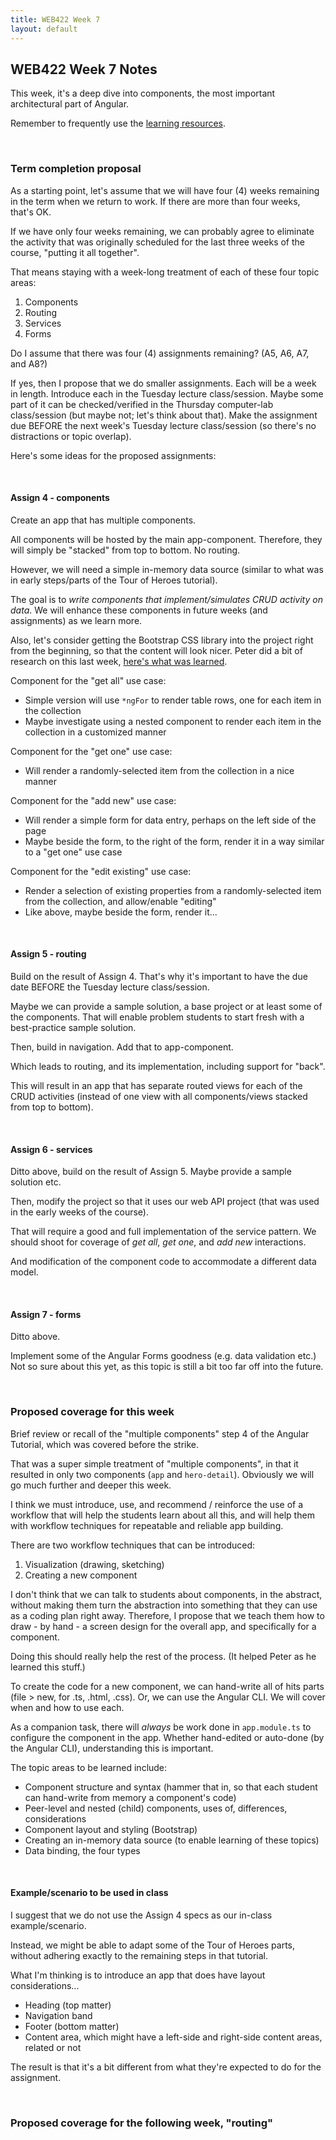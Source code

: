 ```yaml
---
title: WEB422 Week 7
layout: default
---
```


## WEB422 Week 7 Notes

This week, it's a deep dive into components, the most important architectural part of Angular.

Remember to frequently use the [learning resources](/web422/resources).

<br>

### Term completion proposal

As a starting point, let's assume that we will have four (4) weeks remaining in the term when we return to work. If there are more than four weeks, that's OK. 

If we have only four weeks remaining, we can probably agree to eliminate the activity that was originally scheduled for the last three weeks of the course, "putting it all together". 

That means staying with a week-long treatment of each of these four topic areas:
1. Components
2. Routing
3. Services
4. Forms

Do I assume that there was four (4) assignments remaining? (A5, A6, A7, and A8?)

If yes, then I propose that we do smaller assignments. Each will be a week in length. Introduce each in the Tuesday lecture class/session. Maybe some part of it can be checked/verified in the Thursday computer-lab class/session (but maybe not; let's think about that). Make the assignment due BEFORE the next week's Tuesday lecture class/session (so there's no distractions or topic overlap).

Here's some ideas for the proposed assignments:

<br>

#### Assign 4 - components

Create an app that has multiple components.  

All components will be hosted by the main app-component. Therefore, they will simply be "stacked" from top to bottom. No routing.  

However, we will need a simple in-memory data source (similar to what was in early steps/parts of the Tour of Heroes tutorial).  

The goal is to *write components that implement/simulates CRUD activity on data*.  We will enhance these components in future weeks (and assignments) as we learn more.  

Also, let's consider getting the Bootstrap CSS library into the project right from the beginning, so that the content will look nicer. Peter did a bit of research on this last week, [here's what was learned](https://github.com/peteratseneca/web.next/wiki/2017-10-26-research#bootstrap-and-angular).

Component for the "get all" use case:
* Simple version will use `*ngFor` to render table rows, one for each item in the collection
* Maybe investigate using a nested component to render each item in the collection in a customized manner

Component for the "get one" use case:
* Will render a randomly-selected item from the collection in a nice manner

Component for the "add new" use case:
* Will render a simple form for data entry, perhaps on the left side of the page
* Maybe beside the form, to the right of the form, render it in a way similar to a "get one" use case

Component for the "edit existing" use case:
* Render a selection of existing properties from a randomly-selected item from the collection, and allow/enable "editing"
* Like above, maybe beside the form, render it... 

<br>

#### Assign 5 - routing

Build on the result of Assign 4. That's why it's important to have the due date BEFORE the Tuesday lecture class/session. 

Maybe we can provide a sample solution, a base project or at least some of the components. That will enable problem students to start fresh with a best-practice sample solution. 

Then, build in navigation. Add that to app-component.

Which leads to routing, and its implementation, including support for "back". 

This will result in an app that has separate routed views for each of the CRUD activities (instead of one view with all components/views stacked from top to bottom). 

<br>

#### Assign 6 - services

Ditto above, build on the result of Assign 5. Maybe provide a sample solution etc. 

Then, modify the project so that it uses our web API project (that was used in the early weeks of the course). 

That will require a good and full implementation of the service pattern. We should shoot for coverage of *get all*, *get one*, and *add new* interactions. 

And modification of the component code to accommodate a different data model. 

<br>

#### Assign 7 - forms

Ditto above.

Implement some of the Angular Forms goodness (e.g. data validation etc.) Not so sure about this yet, as this topic is still a bit too far off into the future. 

<br>

### Proposed coverage for this week

Brief review or recall of the "multiple components" step 4 of the Angular Tutorial, which was covered before the strike. 

That was a super simple treatment of "multiple components", in that it resulted in only two components (`app` and `hero-detail`). Obviously we will go much further and deeper this week.

I think we must introduce, use, and recommend / reinforce the use of a workflow that will help the students learn about all this, and will help them with workflow techniques for repeatable and reliable app building. 

There are two workflow techniques that can be introduced:
1. Visualization (drawing, sketching)
2. Creating a new component

I don't think that we can talk to students about components, in the abstract, without making them turn the abstraction into something that they can use as a coding plan right away. Therefore, I propose that we teach them how to draw - by hand - a screen design for the overall app, and specifically for a component. 

Doing this should really help the rest of the process. (It helped Peter as he learned this stuff.)

To create the code for a new component, we can hand-write all of hits parts (file > new, for .ts, .html, .css). Or, we can use the Angular CLI. We will cover when and how to use each. 

As a companion task, there will *always* be work done in `app.module.ts` to configure the component in the app. Whether hand-edited or auto-done (by the Angular CLI), understanding this is important. 

The topic areas to be learned include: 
* Component structure and syntax (hammer that in, so that each student can hand-write from memory a component's code)
* Peer-level and nested (child) components, uses of, differences, considerations
* Component layout and styling (Bootstrap)
* Creating an in-memory data source (to enable learning of these topics)
* Data binding, the four types

<br>

#### Example/scenario to be used in class

I suggest that we do not use the Assign 4 specs as our in-class example/scenario. 

Instead, we might be able to adapt some of the Tour of Heroes parts, without adhering exactly to the remaining steps in that tutorial. 

What I'm thinking is to introduce an app that does have layout considerations...
* Heading (top matter)
* Navigation band
* Footer (bottom matter)
* Content area, which might have a left-side and right-side content areas, related or not

The result is that it's a bit different from what they're expected to do for the assignment. 

<br>

### Proposed coverage for the following week, "routing"

<br>
